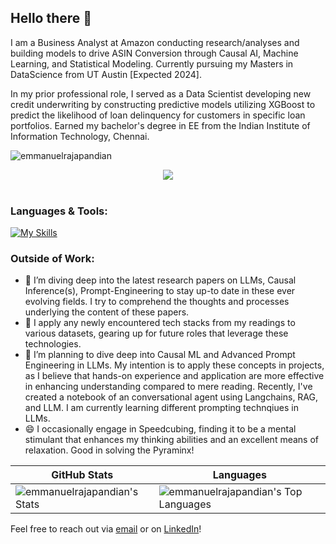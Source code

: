 ## Hello there 👋

I am a Business Analyst at Amazon conducting research/analyses and building models to drive ASIN Conversion through Causal AI, Machine Learning, and Statistical Modeling. Currently pursuing my Masters in DataScience from UT Austin [Expected 2024].  

In my prior professional role, I served as a Data Scientist developing new credit underwriting by constructing predictive models utilizing XGBoost to predict the likelihood of loan delinquency for customers in specific loan portfolios. Earned my bachelor's degree in EE from the Indian Institute of Information Technology, Chennai.  
  
<p align="left"> <img src="https://komarev.com/ghpvc/?username=emmanuelrajapandian&label=Profile%20Views&color=0040d6&style=flat-square" alt="emmanuelrajapandian" /> </p>

<p float="left" align="center">
  <img src="https://github-profile-trophy.vercel.app/?username=WillDev12&theme=tokyonight">
  <br><br></p>

### Languages & Tools:
[![My Skills](https://skillicons.dev/icons?i=c,py,r,linux,mysql,aws,pytorch,sklearn,tensorflow,vscode)](https://skillicons.dev)
### Outside of Work:
- 🔭 I’m diving deep into the latest research papers on LLMs, Causal Inference(s), Prompt-Engineering to stay up-to date in these ever evolving fields. I try to comprehend the thoughts and processes underlying the content of these papers.
- 🌱 I apply any newly encountered tech stacks from my readings to various datasets, gearing up for future roles that leverage these technologies. 
- 🤔 I’m planning to dive deep into Causal ML and Advanced Prompt Engineering in LLMs. My intention is to apply these concepts in projects, as I believe that hands-on experience and application are more effective in enhancing understanding compared to mere reading. Recently, I've created a notebook of an conversational agent using Langchains, RAG, and LLM. I am currently learning different prompting technqiues in LLMs.
- 😄 I occasionally engage in Speedcubing, finding it to be a mental stimulant that enhances my thinking abilities and an excellent means of relaxation. Good in solving the Pyraminx!


| GitHub Stats | Languages |
| --- | --- |
| ![emmanuelrajapandian's Stats](https://github-readme-stats.vercel.app/api?username=emmanuelrajapandian&theme=tokyonight&show_icons=true&hide_border=true&count_private=true) | ![emmanuelrajapandian's Top Languages](https://github-readme-stats.vercel.app/api/top-langs/?username=emmanuelrajapandian&theme=tokyonight&show_icons=true&hide_border=true&layout=compact) |


Feel free to reach out via [email](mailto:emmanuel.rajapandian@gmail.com) or on [LinkedIn](https://www.linkedin.com/in/emmanuel-rajapandian/)!
